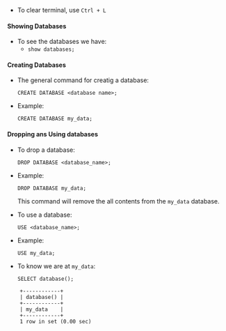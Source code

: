 - To clear terminal, use
  ``Ctrl + L``
#### Showing Databases
- To see the databases we have:
  - ``show databases;``
#### Creating Databases
- The general command for creatig a database:

    ``CREATE DATABASE <database name>;``
- Example:
    
    ``CREATE DATABASE my_data;``

#### Dropping ans Using databases

- To drop a database:

    ``DROP DATABASE <database_name>;``
- Example:

    ``DROP DATABASE my_data;``

    This command will remove the all contents from the ``my_data`` database.
- To use a database:

    ``USE <database_name>;``
- Example:

    ``USE my_data;``
- To know we are at ``my_data``:
    
    ``SELECT database();``
    
```commandline    
    +------------+
    | database() |
    +------------+
    | my_data    |
    +------------+
    1 row in set (0.00 sec)
```
